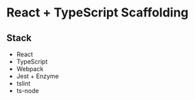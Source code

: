 # React + TypeScript Scaffolding

## Stack

- React
- TypeScript
- Webpack
- Jest + Enzyme
- tslint
- ts-node
